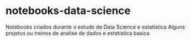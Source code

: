 # notebooks-data-science
Notebooks criados durante o estudo de Data Science e estatística 
Alguns projetos ou treinos de analise de dados e estatística basica 
